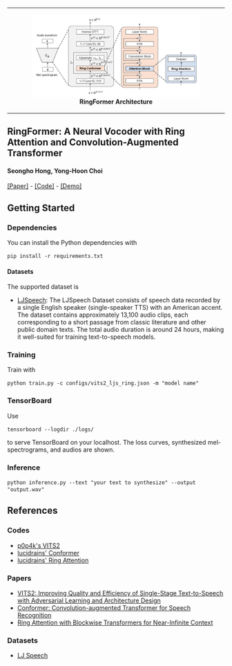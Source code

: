 <table>
    <tr>
        <td>
            <p align="center">
                <img src="img/model_architecture.png" width="80%"><br>
                <b>RingFormer Architecture</b>
            </p>
        </td>
    </tr>
</table>

## RingFormer: A Neural Vocoder with Ring Attention and Convolution-Augmented Transformer

#### Seongho Hong, Yong-Hoon Choi

[[Paper]](https://arxiv.org/abs/2501.01182) - [[Code]](https://github.com/seongho608/RingFormer) - [[Demo]](https://seongho608.github.io/)

## Getting Started

### Dependencies
You can install the Python dependencies with
```
pip install -r requirements.txt
```

#### Datasets

The supported dataset is

- [LJSpeech](https://keithito.com/LJ-Speech-Dataset/): The LJSpeech Dataset consists of speech data recorded by a single English speaker (single-speaker TTS) with an American accent. The dataset contains approximately 13,100 audio clips, each corresponding to a short passage from classic literature and other public domain texts. The total audio duration is around 24 hours, making it well-suited for training text-to-speech models.

### Training

Train with

```
python train.py -c configs/vits2_ljs_ring.json -m "model name"
```

### TensorBoard

Use
```
tensorboard --logdir ./logs/
```
to serve TensorBoard on your localhost.
The loss curves, synthesized mel-spectrograms, and audios are shown.

### Inference
```
python inference.py --text "your text to synthesize" --output "output.wav"
```

## References
### Codes
- [p0p4k's VITS2](https://github.com/p0p4k/vits2_pytorch)
- [lucidrains' Conformer](https://github.com/lucidrains/conformer)
- [lucidrains' Ring Attention](https://github.com/lucidrains/ring-attention-pytorch) 
### Papers
- [VITS2: Improving Quality and Efficiency of Single-Stage Text-to-Speech with Adversarial Learning and Architecture Design](https://arxiv.org/abs/2307.16430)
- [Conformer: Convolution-augmented Transformer for Speech Recognition](https://arxiv.org/abs/2005.08100)
- [Ring Attention with Blockwise Transformers for Near-Infinite Context](https://arxiv.org/abs/2310.01889)
### Datasets
- [LJ Speech](https://keithito.com/LJ-Speech-Dataset/)
